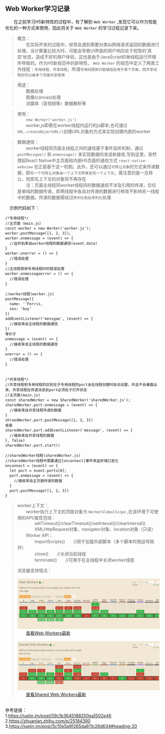 ## Web Worker学习记录
&emsp;&emsp;在之前学习H5新特性的过程中，有了解到 `Web Worker` ,发现它可以作为性能优化的一种方式来使用，因此将关于 `Web Worker` 的学习过程记录下来。  
>概念：  
&emsp;&emsp;在实际开发的过程中，经常会遇到需要对类似网络请求返回的数据进行处理，当计算量比较大时，可能会导致UI界面的用户响应处于短暂的‘真空’状态，造成不好的用户体验，这也是由于JavaScript的单线程运行环境所导致的。作为H5新规范中的新特性， `Web Worker` 的规范中定义了两类工作线程：`专用线程、共享线程`，所谓`专用线程即只能被指定用于某个页面，而共享线程则可以被多个页面共享使用`  

>用途：  
&emsp;&emsp;数据处理  
&emsp;&emsp;图像(canvas)处理  
&emsp;&emsp;流媒体（音视频等）数据解析等

>使用：  
&emsp;&emsp;`new Worker('worker.js')`  
&emsp;&emsp;worker,js即需在worker线程内运行的js脚本,也可通过`URL.createObjectURL()`创建URL对象的方式来实现创建内嵌的worker  

>数据通信：  
&emsp;&emsp;worker线程同页面主线程之间的通信基于事件监听机制，通过 `postMessgae()` 和 `onmessage()` 来实现数据的发送和接收,写到这里，突然想起React Native中主页面和内嵌H5页面的通信方式 `react-native-webview` 也正是基于这一机制。此外，还可以通过`可转让对象`的方式来传递数据，即`将一个可转让对象由一个上下文转移至另一个上下文`，需注意的是一旦转让，则原先上下文的对象将不再存在  
&emsp;&emsp;注：页面主线程同worker线程间的数据通信不涉及引用的传递，仅仅是单纯的数据传递，即两线程中各自对传递的数据进行修改不影响另一线程中的数据。传递的数据需经过`序列化和反序列化`处理  

&emsp;示例代码如下：  

    /*专用线程*/
    //主页面（main.js）
    const worker = new Worker('worker.js');
    worker.postMessage([1, 2, 3]);
    worker.onmessage = (event) => {
      //监听到来自worker线程的数据通信(event.data)
    }  
    worker.onerror = () => {
      //错误处理
    }
    //主线程使用专用线程时的错误处理
    worker.onmessageerror = () => {
      //错误处理
    }

    //worker线程(worker.js)
    postMessage({
      name: ''Ferris,
      sex: 'boy'
    })
    addEventListener('messgae', (event) => {
      //接收来自主线程的数据通信
    })
    等价于
    onmessage = (event) => {
      //接收来自主线程的数据通信
    }
    onerror = () => {
      //错误处理
    }


    /*共享线程*/
    //共享线程和专用线程的区别在于专用线程的port会在线程创建时自动设置，并且不会暴露出来。共享线程在传递消息前port必须处于打开状态
    //主页面(main.js)
    const sharedWorker = new SharedWorker('sharedWorker.js');
    sharedWorker.port.onmessage = (event) => {
      //接收来自共享线程传递的数据
    }
    shraedWorker.port.postMessage([1, 2, 3])
    或者
    sharedWorker.port.addEventListener('message', (event) => {
      //接收来自共享线程的数据
    }, false)
    sharedWorker.port.start()

    //sharedWorker线程(sharedWorker.js)
    //sharedWorker线程中需要通过[onconnect]事件来监听端口变化
    onconnect = (event) => {
      let port = event.ports[0];
      port.onmessage = (event) +> {
        //接收来自主页面传递的数据
      }
      port.postMessage([1, 2, 3])
    }



>worker上下文：  
&emsp;&emsp;worker执行上下文的顶层对象为 `WorkerGlobalScope` ,在该环境下可使用的API/属性包括：  
&emsp;&emsp;&emsp;&emsp;setTimeout()/clearTimeout()/setInteval()/clearInterval()  
&emsp;&emsp;&emsp;&emsp;XMLHttpRequest对象、navigator对象、location对象（只读）  
&emsp;&emsp;Worker API：  
&emsp;&emsp;&emsp;&emsp;importScripts()&emsp;&emsp;//用于加载外部脚本（多个脚本时用逗号隔开）  
&emsp;&emsp;&emsp;&emsp;close()&emsp;&emsp;//关闭当前线程  
&emsp;&emsp;&emsp;&emsp;terminate()&emsp;&emsp;//可用于在主线程中关闭worker线程  

>浏览器支持情况：  
&emsp;&emsp;![avator](./asset/images/WebWrokerBrowserSupport.png)
&emsp;&emsp;[查看Web Workers最新](https://caniuse.com/#feat=webworkers)  
&emsp;&emsp;![avator](./asset/images/SharedWebWrokerBrowserSupport.png)  
&emsp;&emsp;[查看Shared Web Workers最新](https://caniuse.com/#feat=webworkers)   


&emsp;&emsp;  
参考链接：  
1.https://juejin.im/post/59c1b3645188250ea1502e46  
2.https://zhuanlan.zhihu.com/p/25184390  
3.https://juejin.im/post/5c10e5a9f265da611c26d634#heading-20